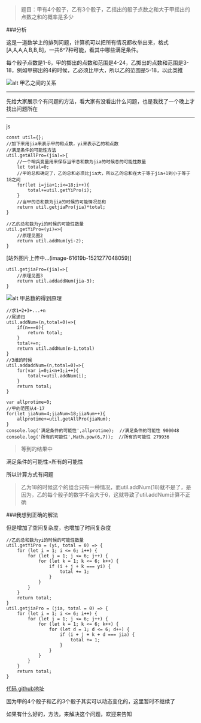 
> 题目：甲有4个骰子，乙有3个骰子，乙摇出的骰子点数之和大于甲摇出的点数之和的概率是多少


###分析
 
这是一道数学上的排列问题，计算机可以把所有情况都枚举出来，格式[A,A,A,A,B,B,B]，一共6^7种可能，看其中哪些满足条件。

每个骰子点数是1-6，甲的掷出的点数和范围是4-24，乙掷出的点数和范围是3-18，例如甲掷出的4的时候，乙必须比甲大，所以乙的范围是5-18，以此类推

![alt 甲乙之间的关系](http://upload-images.jianshu.io/upload_images/8194969-74e7e09f7c0a37ec..jpeg?imageMogr2/auto-orient/strip%7CimageView2/2/w/1240 "甲乙之间的关系")

---

 先给大家展示个有问题的方法，看大家有没看出什么问题，也是我找了一个晚上才找出问题所在
 
---


js

```
const util={};
//加下来用jia来表示甲的和点数，yi来表示乙的和点数
//满足条件的可能性方法
util.getAllPro=(jia)=>{
	//一个哨兵变量用来保存当甲总和数为jia的时候总的可能性数量
	let total=0;
	//甲的总和确定了，乙的总和必须比jia大，所以乙的总和在大于等于jia+1到小于等于18之间
	for(let i=jia+1;i<=18;i++){
		total+=util.getYiPro(i);
	}
	//当甲的总和数为jia的时候的可能情况总和
	return util.getjiaPro(jia)*total;
}

```

```
//乙的总和数为yi的时候的可能性数量
util.getYiPro=(yi)=>{
	//原理见图2
	return util.addNum(yi-2);
}

```

[站外图片上传中...(image-61619b-1521277048059)]


```
util.getjiaPro=(jia)=>{
	//原理见图3
	return util.addaddNum(jia-3);
}
```
![alt 甲总数的得到原理](http://upload-images.jianshu.io/upload_images/8194969-58c5291578f0f527..jpeg?imageMogr2/auto-orient/strip%7CimageView2/2/w/1240 "甲总数的得到原理")

```
//求1+2+3+...+n
//尾递归
util.addNum=(n,total=0)=>{
	if(n===0){
		return total;
	}
	total+=n;
	return util.addNum(n-1,total)
}
//3维的时候
util.addaddNum=(n,total=0)=>{
	for(var i=0;i<n+1;i++){
		total+=util.addNum(i);
	}
	return total;
}

var allprotime=0;
//甲的范围从4-17
for(let jiaNum=4;jiaNum<18;jiaNum++){
	allprotime+=util.getAllPro(jiaNum);
}
console.log('满足条件的可能性',allprotime);  //满足条件的可能性 900048
console.log('所有的可能性',Math.pow(6,7));  //所有的可能性 279936
```

> 等到的结果中

满足条件的可能性>所有的可能性

所以计算方式有问题

> 乙为18的时候这个的组合只有一种情况，而util.addNum(18)就不是了，是因为，乙的每个骰子的数字不会大于6，这就导致了util.addNum计算不正确



###我想到正确的解法

但是增加了空间复杂度，也增加了时间复杂度

```
//乙的总和数为yi的时候的可能性数量
util.getYiPro = (yi, total = 0) => {
    for (let i = 1; i <= 6; i++) {
        for (let j = 1; j <= 6; j++) {
            for (let k = 1; k <= 6; k++) {
                if (i + j + k === yi) {
                    total += 1;
                }
            }
        }
    }
    return total;
}
util.getjiaPro = (jia, total = 0) => {
    for (let i = 1; i <= 6; i++) {
        for (let j = 1; j <= 6; j++) {
            for (let k = 1; k <= 6; k++) {
                for (let d = 1; d <= 6; d++) {
                    if (i + j + k + d === jia) {
                        total += 1;
                    }
                }
            }
        }
    }
    return total;
}
```

[代码 github地址](https://github.com/fridaydream/arithmetic)

因为甲的4个骰子和乙的3个骰子其实可以动态变化的，这里暂时不继续了

如果有什么好的，方法，来解决这个问题，欢迎来告知

